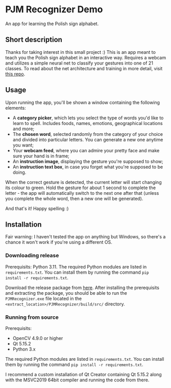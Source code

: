 # PJM Recognizer Demo
An app for learning the Polish sign alphabet.

## Short description
Thanks for taking interest in this small project :) This is an app meant to teach you the Polish sign alphabet in an interactive way. Requires a webcam and utilizes a simple neural net to classify your gestures into one of 21 classes. To read about the net architecture and training in more detail, visit [this repo](https://github.com/worthy11/PJMRecognizer). 

## Usage
Upon running the app, you'll be shown a window containing the following elements:
- A **category picker**, which lets you select the type of words you'd like to learn to spell. Includes foods, names, emotions, geographical locations and more;
- The **chosen word**, selected randomly from the category of your choice and divided into particular letters. You can generate a new one anytime you want;
- Your **webcam feed**, where you can admire your pretty face and make sure your hand is in frame;
- An **instruction image**, displaying the gesture you're supposed to show;
- An **instruction text box**, in case you forget what you're supposed to be doing. <br />

When the correct gesture is detected, the current letter will start changing its colour to green. Hold the gesture for about 1 second to complete the letter - the app will automatically switch to the next one after that (unless you complete the whole word, then a new one will be generated). <br />

And that's it! Happy spelling :)

## Installation
Fair warning: I haven't tested the app on anything but Windows, so there's a chance it won't work if you're using a different OS.

### Downloading release
Prerequisits: Python 3.11. The required Python modules are listed in `requirements.txt`. You can install them by running the command `pip install -r requirements.txt`. <br />

Download the release package from [here](). After installing the prerequisits and extracting the package, you should be able to run the `PJMRecognizer.exe` file located in the `<extract_location>/PJMRecognizer/build/src/` directory.

### Running from source
Prerequisits:
- OpenCV 4.9.0 or higher
- Qt 5.15.2
- Python 3.x<br />

The required Python modules are listed in `requirements.txt`. You can install them by running the command `pip install -r requirements.txt`. <br />

I recommend a custom installation of Qt Creator containing Qt 5.15.2 along with the MSVC2019 64bit compiler and running the code from there.